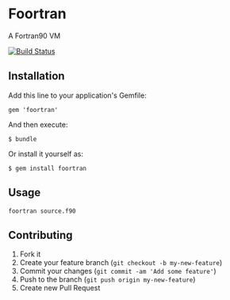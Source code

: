 # Foortran

A Fortran90 VM

[![Build Status](https://travis-ci.org/jschairb/foortran.png)](https://travis-ci.org/jschairb/foortran)

## Installation

Add this line to your application's Gemfile:

    gem 'foortran'

And then execute:

    $ bundle

Or install it yourself as:

    $ gem install foortran

## Usage

`foortran source.f90`

## Contributing

1. Fork it
2. Create your feature branch (`git checkout -b my-new-feature`)
3. Commit your changes (`git commit -am 'Add some feature'`)
4. Push to the branch (`git push origin my-new-feature`)
5. Create new Pull Request
